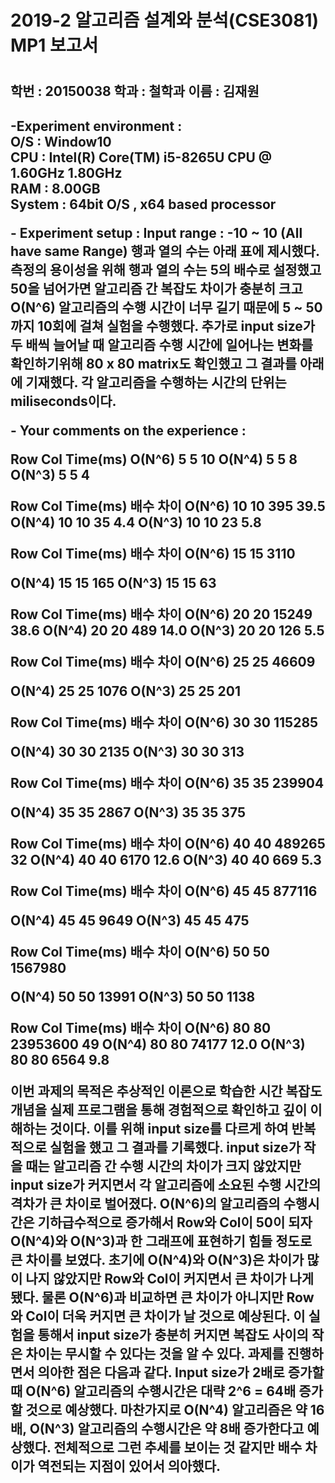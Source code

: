 <p center><h1>2019-2 알고리즘 설계와 분석(CSE3081) MP1 보고서<h1>
  <h2>학번 : 20150038 학과 : 철학과 이름 : 김재원<h2></p>

<b> -Experiment environment : </b><br>
O/S : Window10 <br>
CPU : Intel(R) Core(TM) i5-8265U CPU @ 1.60GHz 1.80GHz<br>
RAM : 8.00GB<br>
System : 64bit O/S , x64 based processor<br>

<b> - Experiment setup :  </b>
Input range : -10 ~ 10 (All have same Range)
행과 열의 수는 아래 표에 제시했다. 측정의 용이성을 위해 행과 열의 수는 5의 배수로 설정했고 50을 넘어가면 알고리즘 간 복잡도 차이가 충분히 크고 O(N^6) 알고리즘의 수행 시간이 너무 길기 때문에 5 ~ 50까지 10회에 걸쳐 실험을 수행했다. 추가로 input size가 두 배씩 늘어날 때 알고리즘 수행 시간에 일어나는 변화를 확인하기위해 80 x 80 matrix도 확인했고 그 결과를 아래에 기재했다. 각 알고리즘을 수행하는 시간의 단위는 miliseconds이다. 

<b> - Your comments on the experience : </b>


Row
Col
Time(ms)
O(N^6)
5
5
10
O(N^4)
5
5
8
O(N^3)
5
5
4


Row
Col
Time(ms)
배수 차이
O(N^6)
10
10
395
39.5
O(N^4)
10
10
35
4.4
O(N^3)
10
10
23
5.8



Row
Col
Time(ms)
배수 차이
O(N^6)
15
15
3110

O(N^4)
15
15
165
O(N^3)
15
15
63


Row
Col
Time(ms)
배수 차이
O(N^6)
20
20
15249
38.6
O(N^4)
20
20
489
14.0
O(N^3)
20
20
126
5.5


Row
Col
Time(ms)
배수 차이
O(N^6)
25
25
46609

O(N^4)
25
25
1076
O(N^3)
25
25
201


Row
Col
Time(ms)
배수 차이
O(N^6)
30
30
115285

O(N^4)
30
30
2135
O(N^3)
30
30
313


Row
Col
Time(ms)
배수 차이
O(N^6)
35
35
239904

O(N^4)
35
35
2867
O(N^3)
35
35
375


Row
Col
Time(ms)
배수 차이
O(N^6)
40
40
489265
32
O(N^4)
40
40
6170
12.6
O(N^3)
40
40
669
5.3


Row
Col
Time(ms)
배수 차이
O(N^6)
45
45
877116

O(N^4)
45
45
9649
O(N^3)
45
45
475


Row
Col
Time(ms)
배수 차이
O(N^6)
50
50
1567980

O(N^4)
50
50
13991
O(N^3)
50
50
1138


Row
Col
Time(ms)
배수 차이
O(N^6)
80
80
23953600
49
O(N^4)
80
80
74177
12.0
O(N^3)
80
80
6564
9.8


이번 과제의 목적은 추상적인 이론으로 학습한 시간 복잡도 개념을 실제 프로그램을 통해 경험적으로 확인하고 깊이 이해하는 것이다. 이를 위해 input size를 다르게 하여 반복적으로 실험을 했고 그 결과를 기록했다.
input size가 작을 때는 알고리즘 간 수행 시간의 차이가 크지 않았지만 input size가 커지면서 각 알고리즘에 소요된 수행 시간의 격차가 큰 차이로 벌어졌다. O(N^6)의 알고리즘의 수행시간은 기하급수적으로 증가해서 Row와 Col이 50이 되자 O(N^4)와 O(N^3)과 한 그래프에 표현하기 힘들 정도로 큰 차이를 보였다. 
초기에 O(N^4)와 O(N^3)은 차이가 많이 나지 않았지만 Row와 Col이 커지면서 큰 차이가 나게 됐다. 물론 O(N^6)과 비교하면 큰 차이가 아니지만 Row와 Col이 더욱 커지면 큰 차이가 날 것으로 예상된다. 이 실험을 통해서 input size가 충분히 커지면 복잡도 사이의 작은 차이는 무시할 수 있다는 것을 알 수 있다. 
과제를 진행하면서 의아한 점은 다음과 같다. Input size가 2배로 증가할 때 O(N^6) 알고리즘의 수행시간은 대략 2^6 = 64배 증가할 것으로 예상했다. 마찬가지로 O(N^4) 알고리즘은 약 16배, O(N^3) 알고리즘의 수행시간은 약 8배 증가한다고 예상했다. 전체적으로 그런 추세를 보이는 것 같지만 배수 차이가 역전되는 지점이 있어서 의아했다.


